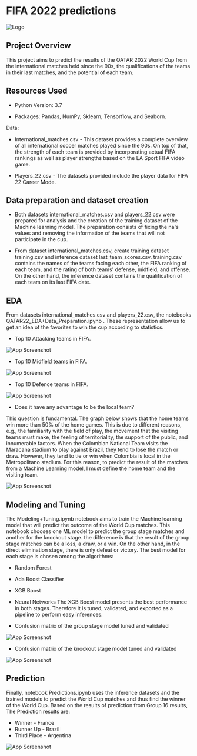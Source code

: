 # FIFA 2022 predictions
![Logo](https://www.designhill.com/design-blog/wp-content/uploads/2022/10/fifa.jpg)



## Project Overview
This project aims to predict the results of the QATAR 2022 World Cup from the international matches held since the 90s, the qualifications of the teams in their last matches, and the potential of each team.

## Resources Used
* Python Version: 3.7

* Packages: Pandas, NumPy, Sklearn, Tensorflow, and Seaborn.

Data:

 * International_matches.csv - This dataset provides a complete overview of all international soccer matches played since the 90s. On top of that, the strength of each team is provided by incorporating actual FIFA rankings as well as player strengths based on the EA Sport FIFA video game.

 * Players_22.csv - The datasets provided include the player data for FIFA 22 Career Mode.
## Data preparation and dataset creation
* Both datasets international_matches.csv and players_22.csv were prepared for analysis and the creation of the training dataset of the Machine learning model. The preparation consists of fixing the na's values and removing the information of the teams that will not participate in the cup.

* From dataset international_matches.csv, create training dataset training.csv and inference dataset last_team_scores.csv. training.csv contains the names of the teams facing each other, the FIFA ranking of each team, and the rating of both teams' defense, midfield, and offense. On the other hand, the inference dataset contains the qualification of each team on its last FIFA date.
## EDA
From datasets international_matches.csv and players_22.csv, the notebooks QATAR22_EDA+Data_Preparation.ipynb . These representation allow us to get an idea of the favorites to win the cup according to statistics.
* Top 10 Attacking teams in FIFA.

![App Screenshot](https://github.com/Dalton-Rohil/FIFA-2022-Predictions/blob/main/Screenshots/Att.png?raw=true)
* Top 10 Midfield teams in FIFA.

![App Screenshot](https://github.com/Dalton-Rohil/FIFA-2022-Predictions/blob/main/Screenshots/mid.png?raw=true)
* Top 10 Defence teams in FIFA.

![App Screenshot](https://github.com/Dalton-Rohil/FIFA-2022-Predictions/blob/main/Screenshots/Def.png?raw=true)

* Does it have any advantage to be the local team?

This question is fundamental. The graph below shows that the home teams win more than 50% of the home games. This is due to different reasons, e.g., the familiarity with the field of play, the movement that the visiting teams must make, the feeling of territoriality, the support of the public, and innumerable factors. When the Colombian National Team visits the Maracana stadium to play against Brazil, they tend to lose the match or draw. However, they tend to tie or win when Colombia is local in the Metropolitano stadium. For this reason, to predict the result of the matches from a Machine Learning model, I must define the home team and the visiting team.

![App Screenshot](https://github.com/Dalton-Rohil/FIFA-2022-Predictions/blob/main/Screenshots/Home.png?raw=true)

## Modeling and Tuning
The Modeling+Tuning.ipynb notebook aims to train the Machine learning model that will predict the outcome of the World Cup matches. This notebook chooses one ML model to predict the group stage matches and another for the knockout stage. the difference is that the result of the group stage matches can be a loss, a draw, or a win. On the other hand, in the direct elimination stage, there is only defeat or victory. The best model for each stage is chosen among the algorithms:
* Random Forest
* Ada Boost Classifier
* XGB Boost
* Neural Networks
The XGB Boost model presents the best performance in both stages. Therefore it is tuned, validated, and exported as a pipeline to perform easy inferences.

* Confusion matrix of the group stage model tuned and validated

![App Screenshot](https://github.com/Dalton-Rohil/FIFA-2022-Predictions/blob/main/Screenshots/Group.png?raw=true)

* Confusion matrix of the knockout stage model tuned and validated

![App Screenshot](https://github.com/Dalton-Rohil/FIFA-2022-Predictions/blob/main/Screenshots/Ko.png?raw=true)

## Prediction
Finally, notebook Predictions.ipynb uses the inference datasets and the trained models to predict the World Cup matches and thus find the winner of the World Cup. 
Based on the results of prediction from Group 16 results,
The Prediction results are:
* Winner - France
* Runner Up - Brazil
* Third Place - Argentina

![App Screenshot](https://github.com/Dalton-Rohil/FIFA-2022-Predictions/blob/main/Screenshots/Prediction.png?raw=true)
